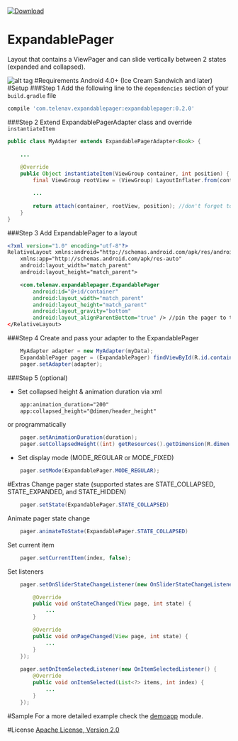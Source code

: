 [ ![Download](https://api.bintray.com/packages/dimatim/maven/ExpandablePager/images/download.svg) ](https://bintray.com/dimatim/maven/ExpandablePager/_latestVersion)

# ExpandablePager
Layout that contains a ViewPager and can slide vertically between 2 states (expanded and collapsed).

![alt tag](https://github.com/Telenav/ExpandablePager/blob/master/gif/expandablepager.gif?token=AMYIVqqzN85dOdOY4DOfk2wC-i8R7RxNks5W1HArwA%3D%3D "Demo")
#Requirements
Android 4.0+ (Ice Cream Sandwich and later)
#Setup
###Step 1
Add the following line to the ```dependencies``` section of your ```build.gradle``` file
```gradle
compile 'com.telenav.expandablepager:expandablepager:0.2.0'
```
###Step 2
Extend ExpandablePagerAdapter class and override ```instantiateItem```
```java
public class MyAdapter extends ExpandablePagerAdapter<Book> {
    
    ...

    @Override
    public Object instantiateItem(ViewGroup container, int position) {
        final ViewGroup rootView = (ViewGroup) LayoutInflater.from(container.getContext()).inflate(R.layout.page, container, false); //inflate view

        ...

        return attach(container, rootView, position); //don't forget to return the result of attach()
    }
}
```
###Step 3
Add ExpandablePager to a layout
```xml
<?xml version="1.0" encoding="utf-8"?>
RelativeLayout xmlns:android="http://schemas.android.com/apk/res/android"
    xmlns:app="http://schemas.android.com/apk/res-auto"
    android:layout_width="match_parent"
    android:layout_height="match_parent">

    <com.telenav.expandablepager.ExpandablePager
        android:id="@+id/container"
        android:layout_width="match_parent"
        android:layout_height="match_parent"
        android:layout_gravity="bottom"
        android:layout_alignParentBottom="true" /> //pin the pager to the bootom of the screen using layout_gravity or layout_alignParentBottom
</RelativeLayout>
```
###Step 4
Create and pass your adapter to the ExpandablePager
```java 
    MyAdapter adapter = new MyAdapter(myData);
    ExpandablePager pager = (ExpandablePager) findViewById(R.id.container);
    pager.setAdapter(adapter);
```
###Step 5 (optional)
* Set collapsed height & animation duration via xml
```xml 
    app:animation_duration="200"
    app:collapsed_height="@dimen/header_height"
```
or programmatically
```java 
    pager.setAnimationDuration(duration);
    pager.setCollapsedHeight((int) getResources().getDimension(R.dimen.header_height));
```
* Set display mode (MODE_REGULAR or MODE_FIXED)
```java 
    pager.setMode(ExpandablePager.MODE_REGULAR);
```
#Extras
Change pager state (supported states are STATE_COLLAPSED, STATE_EXPANDED, and STATE_HIDDEN) 
```java  
    pager.setState(ExpandablePager.STATE_COLLAPSED)
```
Animate pager state change
```java  
    pager.animateToState(ExpandablePager.STATE_COLLAPSED)
```
Set current item
```java  
    pager.setCurrentItem(index, false);
```
Set listeners
```java
    pager.setOnSliderStateChangeListener(new OnSliderStateChangeListener() {

        @Override
        public void onStateChanged(View page, int state) {
            ...
        }

        @Override
        public void onPageChanged(View page, int state) {
            ...
        }
    });
    
    pager.setOnItemSelectedListener(new OnItemSelectedListener() {
        @Override
        public void onItemSelected(List<?> items, int index) {
            ...
        }
    });
```

#Sample
For a more detailed example check the [demoapp](https://github.com/Telenav/ExpandablePager/tree/master/demoapp) module.

#License
[Apache License, Version 2.0](https://github.com/Telenav/ExpandablePager/blob/master/LICENSE.md)
